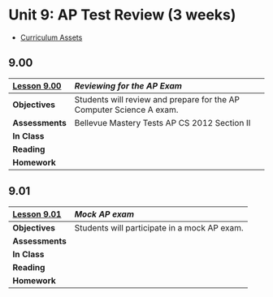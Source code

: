 # Unit 9: AP Test Review (3 weeks)

- [Curriculum Assets](../Assets.md)

## 9.00

| [Lesson 9.00][]   | _Reviewing for the AP Exam_
|:----------------|:---------------------------
| **Objectives**  | Students will review and prepare for the AP Computer Science A exam.
| **Assessments** | Bellevue Mastery Tests AP CS 2012 Section II
| **In Class**    |
| **Reading**     |
| **Homework**    |

## 9.01

| [Lesson 9.01][]   | _Mock AP exam_
|:----------------|:---------------------------
| **Objectives**  | Students will participate in a mock AP exam.
| **Assessments** |
| **In Class**    |
| **Reading**     |
| **Homework**    |

[9.00]: Lesson-900.md
[9.01]: Lesson-901.md
[Lesson 9.00]: Lesson-900.md
[Lesson 9.01]: Lesson-901.md
